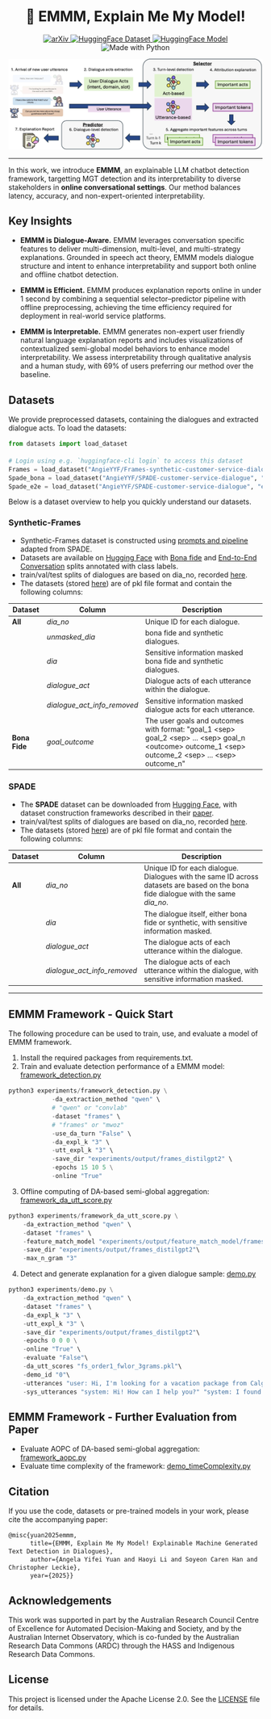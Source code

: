 <h1 align="center">🤔 EMMM, Explain Me My Model!</h1>

<p align="center">
  <a href="https://arxiv.org/abs/">
    <img src="https://img.shields.io/badge/arXiv-red.svg?logo=arxiv&style=flat" alt="arXiv">
  </a> 
  <a href="https://huggingface.co/datasets/AngieYYF/Frames-synthetic-customer-service-dialogue">
    <img src="https://img.shields.io/badge/🤗-HuggingFace:Datasets-blue.svg" alt="HuggingFace Dataset">
  </a> 
  <a href="https://huggingface.co/collections/AngieYYF/emmm-explain-me-my-model-68a7efd0e25d4aadcf0b98ab">
    <img src="https://img.shields.io/badge/🤗-HuggingFace:Models-blue.svg" alt="HuggingFace Model">
  </a> 
  <img src="https://img.shields.io/badge/made%20with-Python-blue.svg" alt="Made with Python">
</p>

![alt text](Plots/framework.jpg)

---

In this work, we introduce **EMMM**, an explainable LLM chatbot detection framework, targetting MGT detection and its interpretability to diverse stakeholders in **online conversational settings**. Our method balances latency, accuracy, and non-expert-oriented interpretability.

## Key Insights
- **EMMM is Dialogue-Aware.** EMMM leverages conversation specific features to deliver multi-dimension, multi-level, and multi-strategy explanations. Grounded in speech act theory, EMMM models dialogue structure and intent to enhance interpretability and support both online and offline chatbot detection.

- **EMMM is Efficient.** EMMM produces explanation reports online in under 1 second by combining a sequential selector–predictor pipeline with offline preprocessing, achieving the time efficiency required for deployment in real-world service platforms.

- **EMMM is Interpretable.** EMMM generates non-expert user friendly natural language explanation reports and includes visualizations of contextualized semi-global model behaviors to enhance model interpretability. We assess interpretability through qualitative analysis and a human study, with 69% of users preferring our method over the baseline.



<!-- This repository contains:
- Implementation of our proposed EMMM framework.
- Scripts to train, use, and evaluate a model of the EMMM framework.
- Customer service line synthetic user dialogues. -->


## Datasets
We provide preprocessed datasets, containing the dialogues and extracted dialogue acts. To load the datasets:

```python
from datasets import load_dataset

# Login using e.g. `huggingface-cli login` to access this dataset
Frames = load_dataset("AngieYYF/Frames-synthetic-customer-service-dialogue")
Spade_bona = load_dataset("AngieYYF/SPADE-customer-service-dialogue", "bona_fide")
Spade_e2e = load_dataset("AngieYYF/SPADE-customer-service-dialogue", "end_to_end_conversation")

```

Below is a dataset overview to help you quickly understand our datasets. 

### Synthetic-Frames
- Synthetic-Frames dataset is constructed using [prompts and pipeline](LLM/E2E_generation_Frame.py) adapted from SPADE.
- Datasets are available on [Hugging Face](https://huggingface.co/datasets/AngieYYF/Frames-synthetic-customer-service-dialogue) with [Bona fide](dataset/Frames/frames_bona_fide.pkl) and [End-to-End Conversation](dataset/Frames/frames_e2e.pkl) splits annotated with class labels.
- train/val/test splits of dialogues are based on dia_no, recorded [here](dataset/Frames/dataset_splits.pkl).
- The datasets (stored [here](dataset/Frames)) are of pkl file format and contain the following columns:

| Dataset                    | Column            | Description                                                                                              |
|----------------------------|-------------------|----------------------------------------------------------------------------------------------------------|
| **All**                     | *dia_no* | Unique ID for each dialogue. |
|                            | *unmasked_dia*             | bona fide and synthetic dialogues.                                                      |
|                            | *dia*             | Sensitive information masked bona fide and synthetic dialogues.                                                  |
|                            | *dialogue_act*             | Dialogue acts of each utterance within the dialogue.                                                     |
|                            | *dialogue_act_info_removed*             | Sensitive information masked dialogue acts for each utterance.                                                    |
| **Bona Fide**               | *goal_outcome*        | The  user goals and outcomes with format: "goal_1 \<sep\> goal_2 \<sep\> ... \<sep\> goal_n \<outcome\> outcome_1 \<sep\> outcome_2 \<sep\> ... \<sep\> outcome_n"     |

### SPADE
- The **SPADE** dataset can be downloaded from [Hugging Face](https://huggingface.co/datasets/AngieYYF/SPADE-customer-service-dialogue), with dataset construction frameworks described in their [paper](https://aclanthology.org/2025.llmsec-1.11/).
- train/val/test splits of dialogues are based on dia_no, recorded [here](dataset/SPADE/dataset_splits.pkl).
- The datasets (stored [here](dataset/SPADE)) are of pkl file format and contain the following columns:

| Dataset                    | Column            | Description                                                                                              |
|----------------------------|-------------------|----------------------------------------------------------------------------------------------------------|
| **All**                     | *dia_no* | Unique ID for each dialogue. Dialogues with the same ID across datasets are based on the bona fide dialogue with the same *dia_no*. |
|                            | *dia*             | The dialogue itself, either bona fide or synthetic, with sensitive information masked.                                                      |
|                            | *dialogue_act*             | The dialogue acts of each utterance within the dialogue.                                                     |
|                            | *dialogue_act_info_removed*             | The dialogue acts of each utterance within the dialogue, with sensitive information masked.                                                     |

---

## EMMM Framework - Quick Start
The following procedure can be used to train, use, and evaluate a model of EMMM framework.
1. Install the required packages from requirements.txt.
2. Train and evaluate detection performance of a EMMM model: [framework_detection.py](experiments/framework_detection.py)
```python
python3 experiments/framework_detection.py \
            -da_extraction_method "qwen" \ 
            # "qwen" or "convlab"
            -dataset "frames" \
            # "frames" or "mwoz"
            -use_da_turn "False" \
            -da_expl_k "3" \
            -utt_expl_k "3" \
            -save_dir "experiments/output/frames_distilgpt2" \
            -epochs 15 10 5 \
            -online "True" 

```
3. Offline computing of DA-based semi-global aggregation: [framework_da_utt_score.py](experiments/framework_da_utt_score.py)
```python
python3 experiments/framework_da_utt_score.py \
    -da_extraction_method "qwen" \
    -dataset "frames" \
    -feature_match_model "experiments/output/feature_match_model/frames" \
    -save_dir "experiments/output/frames_distilgpt2"\
    -max_n_gram "3"

```
4. Detect and generate explanation for a given dialogue sample: [demo.py](experiments/demo.py)
```python
python3 experiments/demo.py \
    -da_extraction_method "qwen" \
    -dataset "frames" \
    -da_expl_k "3" \
    -utt_expl_k "3" \
    -save_dir "experiments/output/frames_distilgpt2"\
    -epochs 0 0 0 \
    -online "True" \
    -evaluate "False"\
    -da_utt_scores "fs_order1_fwlor_3grams.pkl"\
    -demo_id "0"\
    -utterances "user: Hi, I'm looking for a vacation package from Calgary to St. Louis from August 17 to August 31 for one person. Any options?" "user: Can you tell me more about the locations of these hotels in relation to local attractions?" "user: The 5-star Lunar Hotel sounds nice. Can I get the package with economy flights then?"\
    -sys_utterances "system: Hi! How can I help you?" "system: I found two options for you. A 3-star hotel with business class flights for \$1858 or a 5-star hotel with economy flights for \$1558, both include breakfast and wifi. Which do you prefer?" "system: The 3-star Glorious Cloak Inn is near downtown, close to museums and theaters. The 5-star Lunar Hotel is also centrally located, near parks and shopping areas."
```

## EMMM Framework - Further Evaluation from Paper
- Evaluate AOPC of DA-based semi-global aggregation: [framework_aopc.py](experiments/framework_aopc.py)
- Evaluate time complexity of the framework: [demo_timeComplexity.py](experiments/demo_timeComplexity.py)

## Citation
If you use the code, datasets or pre-trained models in your work, please cite the accompanying paper:
```bibtext
@misc{yuan2025emmm,
      title={EMMM, Explain Me My Model! Explainable Machine Generated Text Detection in Dialogues}, 
      author={Angela Yifei Yuan and Haoyi Li and Soyeon Caren Han and Christopher Leckie},
      year={2025}}
```

## Acknowledgements
This work was supported in part by the Australian Research Council Centre of Excellence for Automated Decision-Making and Society, and by the Australian Internet Observatory, which is co-funded by the Australian Research Data Commons (ARDC) through the HASS and Indigenous Research Data Commons.

## License
This project is licensed under the Apache License 2.0. See the [LICENSE](./LICENSE) file for details.
